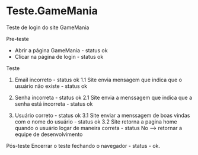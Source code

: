 # Teste.GameMania
Teste de login do site GameMania

Pre-teste
* Abrir a página GameMania - status ok
* Clicar na página de login - status ok

Teste
1. Email incorreto - status ok
1.1 Site envia mensagem que indica que o usuário não existe - status ok

2. Senha incorreta - status ok
2.1 Site envia a menssagem que indica que a senha está incorreta - status ok

3. Usuário correto - status ok
3.1 Site enviar a menssagem de boas vindas com o nome do usuário - status ok
3.2 Site retorna a pagina home quando o usuário logar de maneira correta - status No  --> retornar a equipe de desenvolvimento

Pós-teste
Encerrar o teste fechando o navegador - status - ok.
